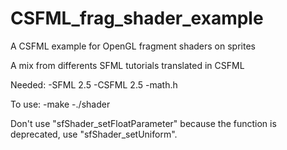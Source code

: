 # CSFML_frag_shader_example
A CSFML example for OpenGL fragment shaders on sprites

A mix from differents SFML tutorials translated in CSFML

Needed:
  -SFML 2.5
  -CSFML 2.5
  -math.h

To use:
  -make
  -./shader

Don't use "sfShader_setFloatParameter" because the function is deprecated,
use "sfShader_setUniform".
